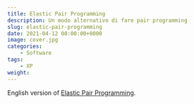 ```yaml
---
title: Elastic Pair Programming
description: Un modo alternativo di fare pair programming
slug: elastic-pair-programming
date: 2021-04-12 00:00:00+0000
image: cover.jpg
categories:
    - Software
tags:
    - XP
weight:
---
```


English version of [Elastic Pair Programming](/it/post/elastic-pair-programming/).  


